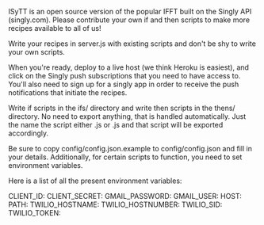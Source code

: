 ISyTT is an open source version of the popular IFFT built on
the Singly API (singly.com). Please contribute your own if and
then scripts to make more recipes available to all of us! 

Write your recipes in server.js with existing scripts and 
don't be shy to write your own scripts.

When you're ready, deploy to a live host (we think Heroku is easiest),
and click on the Singly push subscriptions that you need to have access
to. You'll also need to sign up for a singly app in order to receive
the push notifications that initiate the recipes.

Write if scripts in the ifs/ directory and write then scripts
in the thens/ directory. No need to export anything, that is handled
automatically. Just the name the script either <check>.js or <action>.js
and that script will be exported accordingly.

Be sure to copy config/config.json.example to config/config.json and fill
in your details. Additionally, for certain scripts to function, you need to set
environment variables.

Here is a list of all the present environment variables:

CLIENT_ID:
CLIENT_SECRET:
GMAIL_PASSWORD:
GMAIL_USER:
HOST:
PATH:
TWILIO_HOSTNAME:
TWILIO_HOSTNUMBER:
TWILIO_SID:
TWILIO_TOKEN:
